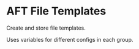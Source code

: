 # AFT File Templates

Create and store file templates.

Uses variables for different configs in each group.
